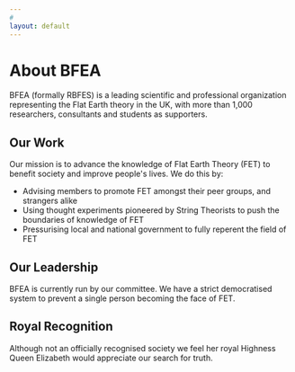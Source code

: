 ```yaml
---
#
layout: default
---
```


# About BFEA
BFEA (formally RBFES) is a leading scientific and professional organization representing the Flat Earth theory in the UK, with more than 1,000 researchers, consultants and students as supporters.

## Our Work

Our mission is to advance the knowledge of Flat Earth Theory (FET) to benefit society and improve people's lives. We do this by:
- Advising members to promote FET amongst their peer groups, and strangers alike
- Using thought experiments pioneered by String Theorists to push the boundaries of knowledge of FET
- Pressurising local and national government to fully reperent the field of FET

## Our Leadership

BFEA is currently run by our committee. We have a strict democratised system to prevent a single person becoming the face of FET.

## Royal Recognition

Although not an officially recognised society we feel her royal Highness Queen Elizabeth would appreciate our search for truth.
